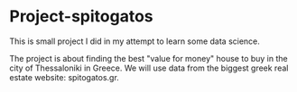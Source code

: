 # Project-spitogatos
This is small project I did in my attempt to learn some data science.

The project is about finding the best "value for money" house to buy in the city of Thessaloniki in Greece. We will use data from the biggest greek real estate website: spitogatos.gr.
